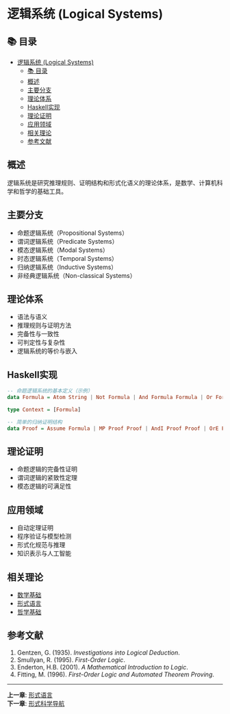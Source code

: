 # 逻辑系统 (Logical Systems)

## 📚 目录

- [逻辑系统 (Logical Systems)](#逻辑系统-logical-systems)
  - [📚 目录](#-目录)
  - [概述](#概述)
  - [主要分支](#主要分支)
  - [理论体系](#理论体系)
  - [Haskell实现](#haskell实现)
  - [理论证明](#理论证明)
  - [应用领域](#应用领域)
  - [相关理论](#相关理论)
  - [参考文献](#参考文献)

## 概述

逻辑系统是研究推理规则、证明结构和形式化语义的理论体系，是数学、计算机科学和哲学的基础工具。

## 主要分支

- 命题逻辑系统（Propositional Systems）
- 谓词逻辑系统（Predicate Systems）
- 模态逻辑系统（Modal Systems）
- 时态逻辑系统（Temporal Systems）
- 归纳逻辑系统（Inductive Systems）
- 非经典逻辑系统（Non-classical Systems）

## 理论体系

- 语法与语义
- 推理规则与证明方法
- 完备性与一致性
- 可判定性与复杂性
- 逻辑系统的等价与嵌入

## Haskell实现

```haskell
-- 命题逻辑系统的基本定义（示例）
data Formula = Atom String | Not Formula | And Formula Formula | Or Formula Formula | Imply Formula Formula deriving (Eq, Show)

type Context = [Formula]

-- 简单的归纳证明结构
data Proof = Assume Formula | MP Proof Proof | AndI Proof Proof | OrE Proof Proof Proof deriving (Eq, Show)
```

## 理论证明

- 命题逻辑的完备性证明
- 谓词逻辑的紧致性定理
- 模态逻辑的可满足性

## 应用领域

- 自动定理证明
- 程序验证与模型检测
- 形式化规范与推理
- 知识表示与人工智能

## 相关理论

- [数学基础](./101-Mathematical-Foundations.md)
- [形式语言](./102-Formal-Language.md)
- [哲学基础](../01-Philosophy/README.md)

## 参考文献

1. Gentzen, G. (1935). *Investigations into Logical Deduction*.
2. Smullyan, R. (1995). *First-Order Logic*.
3. Enderton, H.B. (2001). *A Mathematical Introduction to Logic*.
4. Fitting, M. (1996). *First-Order Logic and Automated Theorem Proving*.

---

**上一章**: [形式语言](./102-Formal-Language.md)  
**下一章**: [形式科学导航](../README.md)
